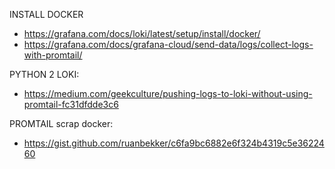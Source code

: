 INSTALL DOCKER
- https://grafana.com/docs/loki/latest/setup/install/docker/
- https://grafana.com/docs/grafana-cloud/send-data/logs/collect-logs-with-promtail/

PYTHON 2 LOKI:
- https://medium.com/geekculture/pushing-logs-to-loki-without-using-promtail-fc31dfdde3c6

PROMTAIL scrap docker:
- https://gist.github.com/ruanbekker/c6fa9bc6882e6f324b4319c5e3622460

